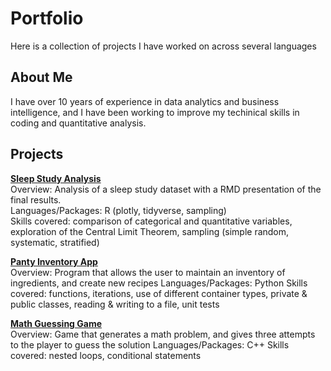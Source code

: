 # Portfolio
Here is a collection of projects I have worked on across several languages

## About Me
I have over 10 years of experience in data analytics and business intelligence, and I have been working to improve my techinical skills in coding and quantitative analysis. 

## Projects

**[Sleep Study Analysis](./sleep_study_analysis_project/)**  
Overview: Analysis of a sleep study dataset with a RMD presentation of the final results.  
Languages/Packages: R (plotly, tidyverse, sampling)  
Skills covered: comparison of categorical and quantitative variables, exploration of the Central Limit Theorem, sampling (simple random, systematic, stratified)

**[Panty Inventory App](./pantry_inventory_project/)**  
Overview: Program that allows the user to maintain an inventory of ingredients, and create new recipes
Languages/Packages: Python
Skills covered: functions, iterations, use of different container types, private & public classes, reading & writing to a file, unit tests

**[Math Guessing Game](./math_guessing_game/)**  
Overview: Game that generates a math problem, and gives three attempts to the player to guess the solution
Languages/Packages: C++
Skills covered: nested loops, conditional statements
